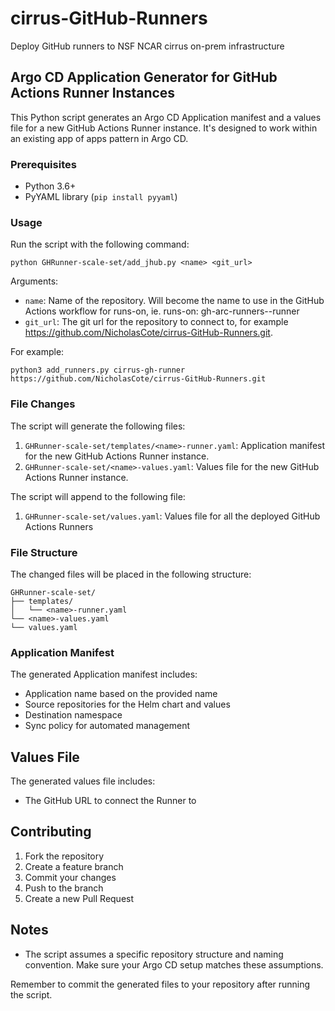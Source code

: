 # cirrus-GitHub-Runners
Deploy GitHub runners to NSF NCAR cirrus on-prem infrastructure

## Argo CD Application Generator for GitHub Actions Runner Instances

This Python script generates an Argo CD Application manifest and a values file for a new GitHub Actions Runner instance. It's designed to work within an existing app of apps pattern in Argo CD.

### Prerequisites

- Python 3.6+
- PyYAML library (`pip install pyyaml`)

### Usage

Run the script with the following command:

```
python GHRunner-scale-set/add_jhub.py <name> <git_url>
```

Arguments:
- `name`: Name of the repository. Will become the name to use in the GitHub Actions workflow for runs-on, ie. runs-on: gh-arc-runners-<name>-runner
- `git_url`: The git url for the repository to connect to, for example https://github.com/NicholasCote/cirrus-GitHub-Runners.git.

For example:
```
python3 add_runners.py cirrus-gh-runner https://github.com/NicholasCote/cirrus-GitHub-Runners.git
```

### File Changes

The script will generate the following files:

1. `GHRunner-scale-set/templates/<name>-runner.yaml`: Application manifest for the new GitHub Actions Runner instance.
2. `GHRunner-scale-set/<name>-values.yaml`: Values file for the new GitHub Actions Runner instance.

The script will append to the following file:

1. `GHRunner-scale-set/values.yaml`: Values file for all the deployed GitHub Actions Runners

### File Structure

The changed files will be placed in the following structure:

```
GHRunner-scale-set/
├── templates/
│   └── <name>-runner.yaml
└── <name>-values.yaml
└── values.yaml
```

### Application Manifest

The generated Application manifest includes:
- Application name based on the provided name
- Source repositories for the Helm chart and values
- Destination namespace
- Sync policy for automated management

## Values File

The generated values file includes:
- The GitHub URL to connect the Runner to

## Contributing

1. Fork the repository
2. Create a feature branch
3. Commit your changes
4. Push to the branch
5. Create a new Pull Request

## Notes

- The script assumes a specific repository structure and naming convention. Make sure your Argo CD setup matches these assumptions.

Remember to commit the generated files to your repository after running the script.